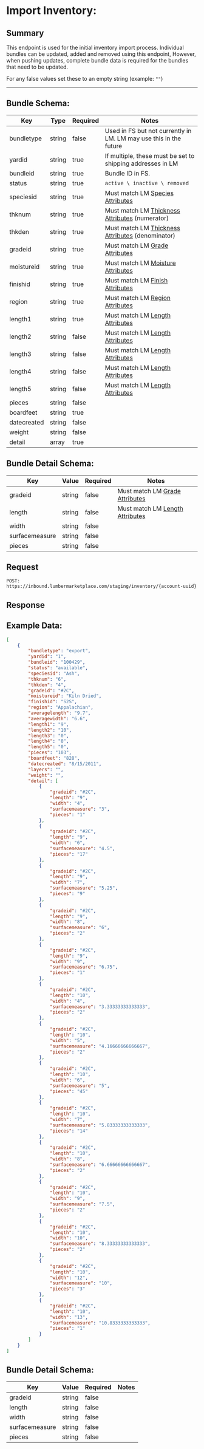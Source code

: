 # Import Inventory:

## Summary

This endpoint is used for the initial inventory import process. Individual bundles can be updated, added and removed using this endpoint, However, when pushing updates, complete bundle data is required for the bundles that need to be updated.

For any false values set these to an empty string (example: `""`)

---

## Bundle Schema:

| Key         | Type   | Required | Notes                                                                       |
| ----------- | ------ | -------- | --------------------------------------------------------------------------- |
| bundletype  | string | false    | Used in FS but not currently in LM. LM may use this in the future           |
| yardid      | string | true     | If multiple, these must be set to shipping addresses in LM                  |
| bundleid    | string | true     | Bundle ID in FS.                                                            |
| status      | string | true     | `active \ inactive \ removed`                                               |
| speciesid   | string | true     | Must match LM [Species Attributes](attributes/species.md)                   |
| thknum      | string | true     | Must match LM [Thickness Attributes](attributes/thickness.md) (numerator)   |
| thkden      | string | true     | Must match LM [Thickness Attributes](attributes/thickness.md) (denominator) |
| gradeid     | string | true     | Must match LM [Grade Attributes](attributes/grade.md)                       |
| moistureid  | string | true     | Must match LM [Moisture Attributes](attributes/moisture.md)                 |
| finishid    | string | true     | Must match LM [Finish Attributes](attributes/finish.md)                     |
| region      | string | true     | Must match LM [Region Attributes](attributes/region.md)                     |
| length1     | string | true     | Must match LM [Length Attributes](attributes/length.md)                     |
| length2     | string | false    | Must match LM [Length Attributes](attributes/length.md)                     |
| length3     | string | false    | Must match LM [Length Attributes](attributes/length.md)                     |
| length4     | string | false    | Must match LM [Length Attributes](attributes/length.md)                     |
| length5     | string | false    | Must match LM [Length Attributes](attributes/length.md)                     |
| pieces      | string | false    |                                                                             |
| boardfeet   | string | true     |                                                                             |
| datecreated | string | false    |                                                                             |
| weight      | string | false    |                                                                             |
| detail      | array  | true     |                                                                             |

## Bundle Detail Schema:

| Key            | Value  | Required | Notes                                                   |
| -------------- | ------ | -------- | ------------------------------------------------------- |
| gradeid        | string | false    | Must match LM [Grade Attributes](attributes/grade.md)   |
| length         | string | false    | Must match LM [Length Attributes](attributes/length.md) |
| width          | string | false    |                                                         |
| surfacemeasure | string | false    |                                                         |
| pieces         | string | false    |                                                         |

## Request

`POST:` `https://inbound.lumbermarketplace.com/staging/inventory/{account-uuid}`

## Response

## Example Data:

```json
[
    {
        "bundletype": "export",
        "yardid": "1",
        "bundleid": "100429",
        "status": "available",
        "speciesid": "Ash",
        "thknum": "6",
        "thkden": "4",
        "gradeid": "#2C",
        "moistureid": "Kiln Dried",
        "finishid": "S2S",
        "region": "Appalachian",
        "averagelength": "9.7",
        "averagewidth": "6.6",
        "length1": "9",
        "length2": "10",
        "length3": "0",
        "length4": "0",
        "length5": "0",
        "pieces": "103",
        "boardfeet": "828",
        "datecreated": "8/15/2011",
        "layers": "",
        "weight": "",
        "detail": [
            {
                "gradeid": "#2C",
                "length": "9",
                "width": "4",
                "surfacemeasure": "3",
                "pieces": "1"
            },
            {
                "gradeid": "#2C",
                "length": "9",
                "width": "6",
                "surfacemeasure": "4.5",
                "pieces": "17"
            },
            {
                "gradeid": "#2C",
                "length": "9",
                "width": "7",
                "surfacemeasure": "5.25",
                "pieces": "9"
            },
            {
                "gradeid": "#2C",
                "length": "9",
                "width": "8",
                "surfacemeasure": "6",
                "pieces": "2"
            },
            {
                "gradeid": "#2C",
                "length": "9",
                "width": "9",
                "surfacemeasure": "6.75",
                "pieces": "1"
            },
            {
                "gradeid": "#2C",
                "length": "10",
                "width": "4",
                "surfacemeasure": "3.33333333333333",
                "pieces": "2"
            },
            {
                "gradeid": "#2C",
                "length": "10",
                "width": "5",
                "surfacemeasure": "4.16666666666667",
                "pieces": "2"
            },
            {
                "gradeid": "#2C",
                "length": "10",
                "width": "6",
                "surfacemeasure": "5",
                "pieces": "45"
            },
            {
                "gradeid": "#2C",
                "length": "10",
                "width": "7",
                "surfacemeasure": "5.83333333333333",
                "pieces": "14"
            },
            {
                "gradeid": "#2C",
                "length": "10",
                "width": "8",
                "surfacemeasure": "6.66666666666667",
                "pieces": "2"
            },
            {
                "gradeid": "#2C",
                "length": "10",
                "width": "9",
                "surfacemeasure": "7.5",
                "pieces": "2"
            },
            {
                "gradeid": "#2C",
                "length": "10",
                "width": "10",
                "surfacemeasure": "8.33333333333333",
                "pieces": "2"
            },
            {
                "gradeid": "#2C",
                "length": "10",
                "width": "12",
                "surfacemeasure": "10",
                "pieces": "3"
            },
            {
                "gradeid": "#2C",
                "length": "10",
                "width": "13",
                "surfacemeasure": "10.8333333333333",
                "pieces": "1"
            }
        ]
    }
]
```

## Bundle Detail Schema:

| Key            | Value  | Required | Notes |
| -------------- | ------ | -------- | ----- |
| gradeid        | string | false    |       |
| length         | string | false    |       |
| width          | string | false    |       |
| surfacemeasure | string | false    |       |
| pieces         | string | false    |       |
